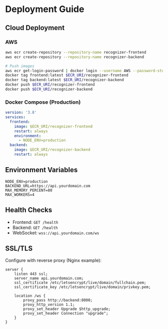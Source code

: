 # Deployment Guide

## Cloud Deployment

### AWS
```bash
aws ecr create-repository --repository-name recognizer-frontend
aws ecr create-repository --repository-name recognizer-backend

# Push images
aws ecr get-login-password | docker login --username AWS --password-stdin $ECR_URI
docker tag frontend:latest $ECR_URI/recognizer-frontend
docker tag backend:latest $ECR_URI/recognizer-backend
docker push $ECR_URI/recognizer-frontend
docker push $ECR_URI/recognizer-backend
```

### Docker Compose (Production)
```yaml
version: '3.8'
services:
  frontend:
    image: $ECR_URI/recognizer-frontend
    restart: always
    environment:
      - NODE_ENV=production
  backend:
    image: $ECR_URI/recognizer-backend
    restart: always
```

## Environment Variables
```env
NODE_ENV=production
BACKEND_URL=https://api.yourdomain.com
MAX_MEMORY_PERCENT=80
MAX_WORKERS=4
```

## Health Checks
- Frontend: `GET /health`
- Backend: `GET /health`
- WebSocket: `wss://api.yourdomain.com/ws`

## SSL/TLS
Configure with reverse proxy (Nginx example):
```nginx
server {
    listen 443 ssl;
    server_name api.yourdomain.com;
    ssl_certificate /etc/letsencrypt/live/domain/fullchain.pem;
    ssl_certificate_key /etc/letsencrypt/live/domain/privkey.pem;

    location /ws {
        proxy_pass http://backend:8000;
        proxy_http_version 1.1;
        proxy_set_header Upgrade $http_upgrade;
        proxy_set_header Connection "upgrade";
    }
}
```